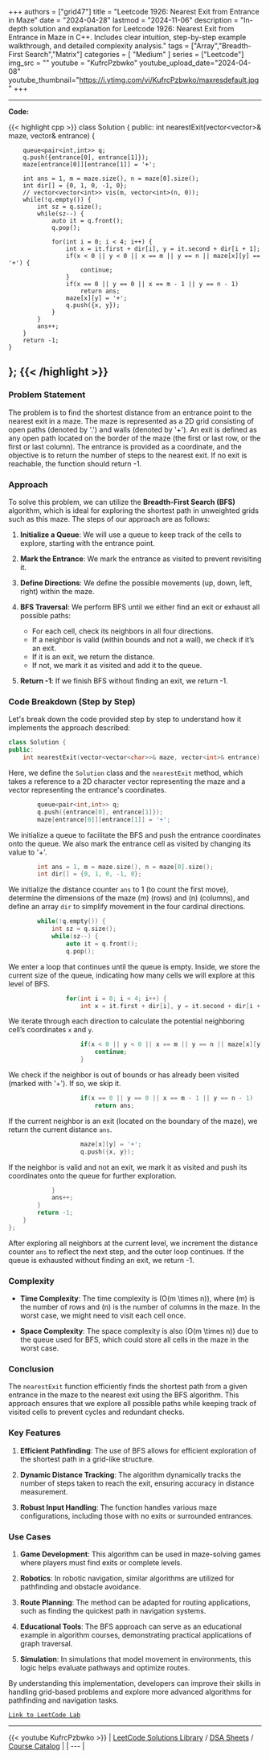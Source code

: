 
+++
authors = ["grid47"]
title = "Leetcode 1926: Nearest Exit from Entrance in Maze"
date = "2024-04-28"
lastmod = "2024-11-06"
description = "In-depth solution and explanation for Leetcode 1926: Nearest Exit from Entrance in Maze in C++. Includes clear intuition, step-by-step example walkthrough, and detailed complexity analysis."
tags = ["Array","Breadth-First Search","Matrix"]
categories = [
    "Medium"
]
series = ["Leetcode"]
img_src = ""
youtube = "KufrcPzbwko"
youtube_upload_date="2024-04-08"
youtube_thumbnail="https://i.ytimg.com/vi/KufrcPzbwko/maxresdefault.jpg"
+++



---
**Code:**

{{< highlight cpp >}}
class Solution {
public:
    int nearestExit(vector<vector<char>>& maze, vector<int>& entrance) {
        
        queue<pair<int,int>> q;
        q.push({entrance[0], entrance[1]});
        maze[entrance[0]][entrance[1]] = '+';
        
        int ans = 1, m = maze.size(), n = maze[0].size();
        int dir[] = {0, 1, 0, -1, 0};
        // vector<vector<int>> vis(m, vector<int>(n, 0));
        while(!q.empty()) {
            int sz = q.size();
            while(sz--) {
                auto it = q.front();
                q.pop();
                
                for(int i = 0; i < 4; i++) {
                    int x = it.first + dir[i], y = it.second + dir[i + 1];
                    if(x < 0 || y < 0 || x == m || y == n || maze[x][y] == '+') {
                        continue;
                    }
                    if(x == 0 || y == 0 || x == m - 1 || y == n - 1)
                        return ans;                    
                    maze[x][y] = '+';                    
                    q.push({x, y});
                }
            }
            ans++;
        }
        return -1;
    }
};
{{< /highlight >}}
---

### Problem Statement

The problem is to find the shortest distance from an entrance point to the nearest exit in a maze. The maze is represented as a 2D grid consisting of open paths (denoted by '.') and walls (denoted by '+'). An exit is defined as any open path located on the border of the maze (the first or last row, or the first or last column). The entrance is provided as a coordinate, and the objective is to return the number of steps to the nearest exit. If no exit is reachable, the function should return -1.

### Approach

To solve this problem, we can utilize the **Breadth-First Search (BFS)** algorithm, which is ideal for exploring the shortest path in unweighted grids such as this maze. The steps of our approach are as follows:

1. **Initialize a Queue**: We will use a queue to keep track of the cells to explore, starting with the entrance point.

2. **Mark the Entrance**: We mark the entrance as visited to prevent revisiting it.

3. **Define Directions**: We define the possible movements (up, down, left, right) within the maze.

4. **BFS Traversal**: We perform BFS until we either find an exit or exhaust all possible paths:
   - For each cell, check its neighbors in all four directions.
   - If a neighbor is valid (within bounds and not a wall), we check if it’s an exit.
   - If it is an exit, we return the distance.
   - If not, we mark it as visited and add it to the queue.

5. **Return -1**: If we finish BFS without finding an exit, we return -1.

### Code Breakdown (Step by Step)

Let's break down the code provided step by step to understand how it implements the approach described:

```cpp
class Solution {
public:
    int nearestExit(vector<vector<char>>& maze, vector<int>& entrance) {
```
Here, we define the `Solution` class and the `nearestExit` method, which takes a reference to a 2D character vector representing the maze and a vector representing the entrance's coordinates.

```cpp
        queue<pair<int,int>> q;
        q.push({entrance[0], entrance[1]});
        maze[entrance[0]][entrance[1]] = '+';
```
We initialize a queue to facilitate the BFS and push the entrance coordinates onto the queue. We also mark the entrance cell as visited by changing its value to '+'.

```cpp
        int ans = 1, m = maze.size(), n = maze[0].size();
        int dir[] = {0, 1, 0, -1, 0};
```
We initialize the distance counter `ans` to 1 (to count the first move), determine the dimensions of the maze \(m\) (rows) and \(n\) (columns), and define an array `dir` to simplify movement in the four cardinal directions.

```cpp
        while(!q.empty()) {
            int sz = q.size();
            while(sz--) {
                auto it = q.front();
                q.pop();
```
We enter a loop that continues until the queue is empty. Inside, we store the current size of the queue, indicating how many cells we will explore at this level of BFS.

```cpp
                for(int i = 0; i < 4; i++) {
                    int x = it.first + dir[i], y = it.second + dir[i + 1];
```
We iterate through each direction to calculate the potential neighboring cell’s coordinates `x` and `y`.

```cpp
                    if(x < 0 || y < 0 || x == m || y == n || maze[x][y] == '+') {
                        continue;
                    }
```
We check if the neighbor is out of bounds or has already been visited (marked with '+'). If so, we skip it.

```cpp
                    if(x == 0 || y == 0 || x == m - 1 || y == n - 1)
                        return ans;                    
```
If the current neighbor is an exit (located on the boundary of the maze), we return the current distance `ans`.

```cpp
                    maze[x][y] = '+';                    
                    q.push({x, y});
```
If the neighbor is valid and not an exit, we mark it as visited and push its coordinates onto the queue for further exploration.

```cpp
            }
            ans++;
        }
        return -1;
    }
};
```
After exploring all neighbors at the current level, we increment the distance counter `ans` to reflect the next step, and the outer loop continues. If the queue is exhausted without finding an exit, we return -1.

### Complexity

- **Time Complexity**: The time complexity is \(O(m \times n)\), where \(m\) is the number of rows and \(n\) is the number of columns in the maze. In the worst case, we might need to visit each cell once.

- **Space Complexity**: The space complexity is also \(O(m \times n)\) due to the queue used for BFS, which could store all cells in the maze in the worst case.

### Conclusion

The `nearestExit` function efficiently finds the shortest path from a given entrance in the maze to the nearest exit using the BFS algorithm. This approach ensures that we explore all possible paths while keeping track of visited cells to prevent cycles and redundant checks.

### Key Features

1. **Efficient Pathfinding**: The use of BFS allows for efficient exploration of the shortest path in a grid-like structure.

2. **Dynamic Distance Tracking**: The algorithm dynamically tracks the number of steps taken to reach the exit, ensuring accuracy in distance measurement.

3. **Robust Input Handling**: The function handles various maze configurations, including those with no exits or surrounded entrances.

### Use Cases

1. **Game Development**: This algorithm can be used in maze-solving games where players must find exits or complete levels.

2. **Robotics**: In robotic navigation, similar algorithms are utilized for pathfinding and obstacle avoidance.

3. **Route Planning**: The method can be adapted for routing applications, such as finding the quickest path in navigation systems.

4. **Educational Tools**: The BFS approach can serve as an educational example in algorithm courses, demonstrating practical applications of graph traversal.

5. **Simulation**: In simulations that model movement in environments, this logic helps evaluate pathways and optimize routes.

By understanding this implementation, developers can improve their skills in handling grid-based problems and explore more advanced algorithms for pathfinding and navigation tasks.

[`Link to LeetCode Lab`](https://leetcode.com/problems/nearest-exit-from-entrance-in-maze/description/)

---
{{< youtube KufrcPzbwko >}}
| [LeetCode Solutions Library](https://grid47.xyz/leetcode/) / [DSA Sheets](https://grid47.xyz/sheets/) / [Course Catalog](https://grid47.xyz/courses/) |
| --- |
